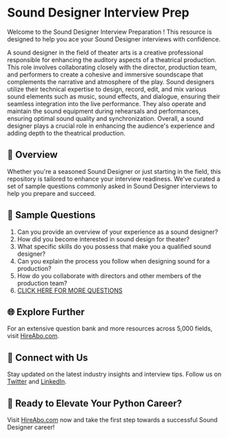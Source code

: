 # Sound Designer Interview Prep

Welcome to the Sound Designer Interview Preparation ! This resource is designed to help you ace your Sound Designer interviews with confidence.

A sound designer in the field of theater arts is a creative professional responsible for enhancing the auditory aspects of a theatrical production. This role involves collaborating closely with the director, production team, and performers to create a cohesive and immersive soundscape that complements the narrative and atmosphere of the play. Sound designers utilize their technical expertise to design, record, edit, and mix various sound elements such as music, sound effects, and dialogue, ensuring their seamless integration into the live performance. They also operate and maintain the sound equipment during rehearsals and performances, ensuring optimal sound quality and synchronization. Overall, a sound designer plays a crucial role in enhancing the audience's experience and adding depth to the theatrical production.

## 🚀 Overview

Whether you're a seasoned Sound Designer or just starting in the field, this repository is tailored to enhance your interview readiness. We've curated a set of sample questions commonly asked in Sound Designer interviews to help you prepare and succeed.

## 📝 Sample Questions

1. Can you provide an overview of your experience as a sound designer?
2. How did you become interested in sound design for theater?
3. What specific skills do you possess that make you a qualified sound designer?
4. Can you explain the process you follow when designing sound for a production?
5. How do you collaborate with directors and other members of the production team?
6. [CLICK HERE FOR MORE QUESTIONS](https://hireabo.com/job/16_3_4/Sound%20Designer)

## 🌐 Explore Further

For an extensive question bank and more resources across 5,000 fields, visit [HireAbo.com](https://www.hireabo.com).

## 📱 Connect with Us

Stay updated on the latest industry insights and interview tips. Follow us on [Twitter](https://twitter.com/hireabo) and [LinkedIn](https://www.linkedin.com/in/hire-abo-3609972a8/).

## 🚀 Ready to Elevate Your Python Career?

Visit [HireAbo.com](https://www.hireabo.com) now and take the first step towards a successful Sound Designer career!